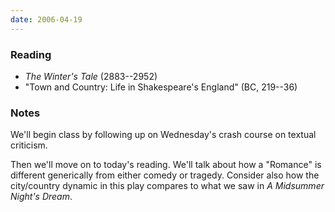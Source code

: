 ```yaml
---
date: 2006-04-19
---
```


### Reading

* <cite>The Winter's Tale</cite> (2883--2952)
* "Town and Country: Life in Shakespeare's England" (BC, 219--36)

### Notes

We'll begin class by following up on Wednesday's crash course on textual criticism.

Then we'll move on to today's reading. We'll talk about how a "Romance" is different generically from either comedy or tragedy. Consider also how the city/country dynamic in this play compares to what we saw in <cite>A Midsummer Night's Dream</cite>.
